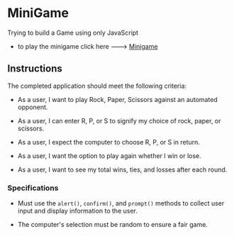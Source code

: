 # MiniGame
Trying to build a Game using only JavaScript
* to play the minigame click here ---> [Minigame](https://jos-j.github.io/MiniGame/)


## Instructions 
The completed application should meet the following criteria:

* As a user, I want to play Rock, Paper, Scissors against an automated opponent.

* As a user, I can enter R, P, or S to signify my choice of rock, paper, or scissors.

* As a user, I expect the computer to choose R, P, or S in return.

* As a user, I want the option to play again whether I win or lose.

* As a user, I want to see my total wins, ties, and losses after each round.


### Specifications

* Must use the `alert()`, `confirm()`, and `prompt()` methods to collect user input and display information to the user.

* The computer's selection must be random to ensure a fair game.

